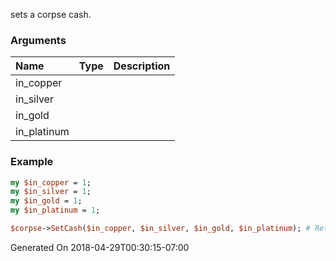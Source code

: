 sets a corpse cash.
### Arguments
**Name**|**Type**|**Description**
:---|:---|:---
in_copper||
in_silver||
in_gold||
in_platinum||

### Example

```perl
my $in_copper = 1;
my $in_silver = 1;
my $in_gold = 1;
my $in_platinum = 1;

$corpse->SetCash($in_copper, $in_silver, $in_gold, $in_platinum); # Returns void
```


Generated On 2018-04-29T00:30:15-07:00